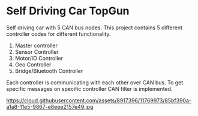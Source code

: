 # Self Driving Car TopGun
Self driving car with 5 CAN bus nodes.
This project contains 5 different controller codes for different functionality.
1) Master controller
2) Sensor Controller
3) Motor/IO Controller
4) Geo Controller
5) Bridge/Bluetooth Controller

Each controller is communicating with each other over CAN bus. To get specific messages on specific controller CAN filter is implemented.

https://cloud.githubusercontent.com/assets/8917396/11769973/85bf390a-a1a8-11e5-9867-e8eee2157e49.jpg

